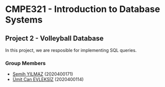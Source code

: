 # CMPE321 - Introduction to Database Systems

## Project 2 - Volleyball Database

In this project, we are resposible for implementing SQL queries.

### Group Members

- [Semih YILMAZ](https://www.github.com/semihyilmaz37) (2020400171)
- [Ümit Can EVLEKSİZ](https://github.com/umitcan07) (2020400114)
